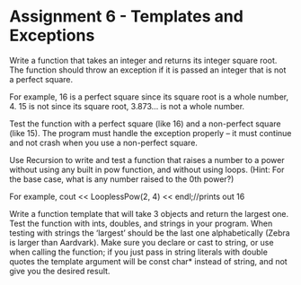 # Assignment 6 - Templates and Exceptions

Write a function that takes an integer and returns its integer square root. The function should throw an exception if it is passed an integer that is not a perfect square. 

For example, 
16 is a perfect square since its square root is a whole number, 4. 
15 is not since its square root, 3.873… is not a whole number.

Test the function with a perfect square (like 16) and a non-perfect square (like 15). The program must handle the exception properly – it must continue and not crash when you use a non-perfect square.

Use Recursion to write and test a function that raises a number to a power without using any built in pow function, and without using loops. (Hint: For the base case, what is any number raised to the 0th power?)

For example, 
cout << LooplessPow(2, 4) << endl;//prints out 16

Write a function template that will take 3 objects and return the largest one. Test the function with ints, doubles, and strings in your program. When testing with strings the ‘largest’ should be the last one alphabetically (Zebra is larger than Aardvark). Make sure you declare or cast to string, or use <string> when calling the function; if you just pass in string literals with double quotes the template argument will be const char* instead of string, and not give you the desired result.
